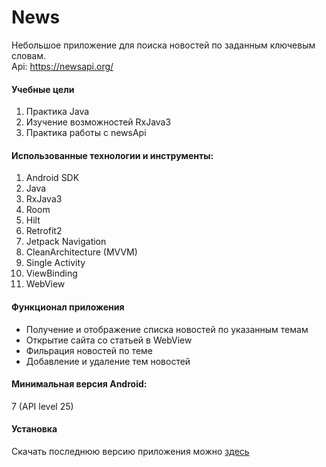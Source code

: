 # News

Небольшое приложение для поиска новостей по заданным ключевым словам.\
Api: <https://newsapi.org/>

#### Учебные цели

1. Практика Java
2. Изучение возможностей RxJava3
3. Практика работы с newsApi

#### Использованные технологии и инструменты:

1. Android SDK
2. Java
3. RxJava3
4. Room
5. Hilt
6. Retrofit2
7. Jetpack Navigation
8. CleanArchitecture (MVVM)
9. Single Activity
10. ViewBinding
11. WebView

#### Функционал приложения

- Получение и отображение списка новостей по указанным темам
- Открытие сайта со статьей в WebView
- Фильрация новостей по теме
- Добавление и удаление тем новостей

#### Минимальная версия Android:

7 (API level 25)

#### Установка

Скачать последнюю версию приложения можно [здесь]()
